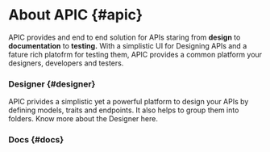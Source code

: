 # About APIC {#apic}

APIC provides and end to end solution for APIs staring from **design** to **documentation** to **testing.** With a simplistic UI for Designing APIs and a fature rich platofrm for testing them, APIC provides a common platform your designers, developers and testers.

### Designer {#designer}

APIC privides a simplistic yet a powerful platform to design your APIs by defining models, traits and endpoints. It also helps to group them into folders. Know more about the Designer here.

### Docs {#docs}



